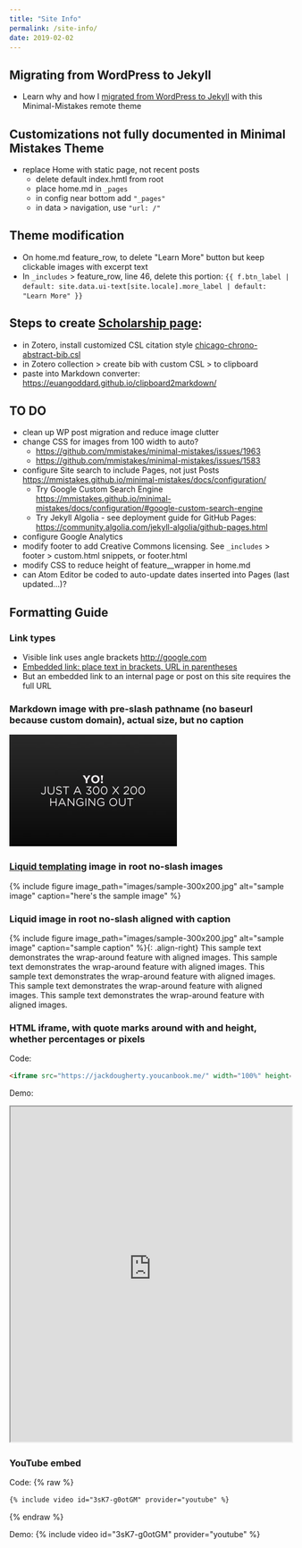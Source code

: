 ```yaml
---
title: "Site Info"
permalink: /site-info/
date: 2019-02-02
---
```


## Migrating from WordPress to Jekyll
- Learn why and how I [migrated from WordPress to Jekyll](2019/01/01/wordpress-to-jekyll) with this Minimal-Mistakes remote theme

## Customizations not fully documented in Minimal Mistakes Theme
- replace Home with static page, not recent posts
  - delete default index.hmtl from root
  - place home.md in `_pages`
  - in config near bottom add `"_pages"`
  - in data > navigation, use `"url: /"`

## Theme modification
- On home.md feature_row, to delete "Learn More" button but keep clickable images with excerpt text
- In `_includes` > feature_row, line 46, delete this portion: `{{ f.btn_label | default: site.data.ui-text[site.locale].more_label | default: "Learn More" }}`

## Steps to create [Scholarship page](/scholarship/):
- in Zotero, install customized CSL citation style [chicago-chrono-abstract-bib.csl](https://github.com/JackDougherty/zotero-custom-styles)
- in Zotero collection > create bib with custom CSL > to clipboard
- paste into Markdown converter: <https://euangoddard.github.io/clipboard2markdown/>


## TO DO
- clean up WP post migration and reduce image clutter
- change CSS for images from 100 width to auto?
  - https://github.com/mmistakes/minimal-mistakes/issues/1963
  - https://github.com/mmistakes/minimal-mistakes/issues/1583
- configure Site search to include Pages, not just Posts <https://mmistakes.github.io/minimal-mistakes/docs/configuration/>
  - Try Google Custom Search Engine <https://mmistakes.github.io/minimal-mistakes/docs/configuration/#google-custom-search-engine>
  - Try Jekyll Algolia - see deployment guide for GitHub Pages: <https://community.algolia.com/jekyll-algolia/github-pages.html>
- configure Google Analytics
- modify footer to add Creative Commons licensing. See `_includes` > footer > custom.html snippets, or footer.html
- modify CSS to reduce height of feature__wrapper in home.md
- can Atom Editor be coded to auto-update dates inserted into Pages (last updated...)?

## Formatting Guide

### Link types
- Visible link uses angle brackets <http://google.com>
- [Embedded link: place text in brackets, URL in parentheses](http://google.com)
- But an embedded link to an internal page or post on this site requires the full URL

### Markdown image with pre-slash pathname (no baseurl because custom domain), actual size, but no caption
![root image caption](/images/sample-300x200.jpg)

### [Liquid templating](https://jekyllrb.com/docs/liquid/) image in root no-slash images  
{% include figure image_path="images/sample-300x200.jpg" alt="sample image" caption="here's the sample image" %}

### Liquid image in root no-slash aligned with caption
{% include figure image_path="images/sample-300x200.jpg" alt="sample image" caption="sample caption" %}{: .align-right}
This sample text demonstrates the wrap-around feature with aligned images. This sample text demonstrates the wrap-around feature with aligned images. This sample text demonstrates the wrap-around feature with aligned images. This sample text demonstrates the wrap-around feature with aligned images. This sample text demonstrates the wrap-around feature with aligned images.

### HTML iframe, with quote marks around with and height, whether percentages or pixels
Code:
```html
<iframe src="https://jackdougherty.youcanbook.me/" width="100%" height="600px"></iframe>
```
Demo:
<iframe src="https://jackdougherty.youcanbook.me/" width="100%" height="600px"></iframe>

### YouTube embed
Code:
{% raw %}
```markdown
{% include video id="3sK7-g0otGM" provider="youtube" %}
```
{% endraw %}

Demo:
{% include video id="3sK7-g0otGM" provider="youtube" %}
